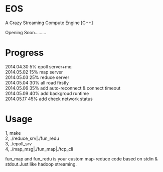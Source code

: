 EOS
===

A Crazy Streaming Compute Engine [C++]

Opening Soon.........

Progress  
===  
2014.04.30 5%  epoll server+mq  
2014.05.02 15% map server  
2014.05.03 25% reduce server    
2014.05.04 30% all road firstly  
2014.05.06 35% add auto-reconnect & connect timeout  
2014.05.09 40% add backgroud runtime  
2014.05.17 45% add check network status  


Usage    
===    
1, make     
2, ./reduce_srv|./fun_redu   
3, ./epoll_srv    
4, ./map_msg|./fun_map|./tcp_cli

fun_map and fun_redu is your custom map-reduce code based on stdin & stdout.Just like hadoop streaming.  
